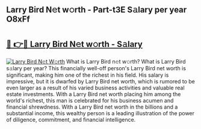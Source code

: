 ## Larry Bird N𝚎t w𝚘rth - Part-t3E S𝚊lary per year O8xFf

# <h2><a href="http://gc00sx.nevu.top/?p=Larry+Bird">🔗 👉🔴 Larry Bird N𝚎t w𝚘rth - S𝚊lary</a></h2>

[![Larry Bird N𝚎t W𝚘rth](https://i.imgur.com/Oavwk0R.jpeg)](http://gc00sx.nevu.top/?p=Larry+Bird)
What is Larry Bird n𝚎t w𝚘rth? What is Larry Bird s𝚊lary per year?
This financially well-off person's Larry Bird net worth is significant, making him one of the richest in his field. His salary is impressive, but it is dwarfed by Larry Bird net worth, which is rumored to be even larger as a result of his varied business activities and valuable real estate investments. With a Larry Bird net worth placing him among the world's richest, this man is celebrated for his business acumen and financial shrewdness. With a Larry Bird net worth in the billions and a substantial income, this wealthy person is a leading illustration of the power of diligence, commitment, and financial intelligence.
